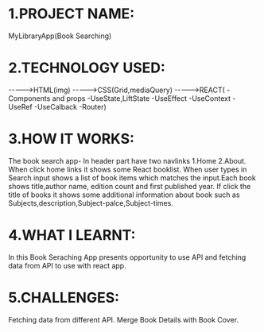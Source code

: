 # 1.PROJECT NAME:

MyLibraryApp(Book Searching)

# 2.TECHNOLOGY USED:

----->HTML(img)
----->CSS(Grid,mediaQuery)
----->REACT(
-Components and props
-UseState,LiftState
-UseEffect
-UseContext
-UseRef
-UseCalback
-Router)

# 3.HOW IT WORKS:

The book search app- In header part have two navlinks 1.Home 2.About. When click home links it shows some React booklist.
When user types in Search input shows a list of book items which matches the input.Each book shows title,author name, edition count and first published year.
If click the title of books it shows some additional information about book such as Subjects,description,Subject-palce,Subject-times.

# 4.WHAT I LEARNT:

In this Book Seraching App presents opportunity to use API and fetching data from API to use with react app.

# 5.CHALLENGES:

Fetching data from different API. Merge Book Details with Book Cover.
